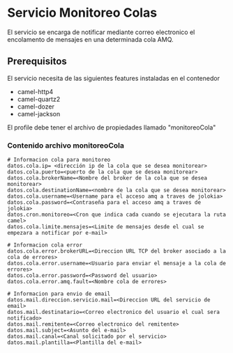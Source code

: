 # Servicio Monitoreo Colas
El servicio se encarga de notificar mediante correo electronico el encolamento de mensajes en una determinada cola AMQ.

## Prerequisitos
El servicio necesita de las siguientes features instaladas en el contenedor
- camel-http4
- camel-quartz2
- camel-dozer
- camel-jackson

El profile debe tener el archivo de propiedades llamado "monitoreoCola"

### Contenido archivo monitoreoCola

```
# Informacion cola para monitoreo
datos.cola.ip= <dirección ip de la cola que se desea monitorear>
datos.cola.puerto=<puerto de la cola que se desea monitorear>
datos.cola.brokerName=<Nombre del broker de la cola que se desea monitorear>
datos.cola.destinationName=<nombre de la cola que se desea monitorear>
datos.cola.username=<Username para el acceso amq a traves de jolokia>
datos.cola.password=<Contraseña para el acceso amq a traves de jolokia>
datos.cron.monitoreo=<Cron que indica cada cuando se ejecutara la ruta camel>
datos.cola.limite.mensajes=<Limite de mensajes desde el cual se empezara a notificar por e-mail>

# Informacion cola error
datos.cola.error.brokerURL=<Direccion URL TCP del broker asociado a la cola de errores>
datos.cola.error.username=<Usuario para enviar el mensaje a la cola de errores>
datos.cola.error.password=<Password del usuario>
datos.cola.error.amq.fault=<Nombre cola de errores>

# Informacion para envio de email
datos.mail.direccion.servicio.mail=<Direccion URL del servicio de email>
datos.mail.destinatario=<Correo electronico del usuario el cual sera notificado>
datos.mail.remitente=<Correo electronico del remitente>
datos.mail.subject=<Asunto del e-mail>
datos.mail.canal=<Canal solicitado por el servicio>
datos.mail.plantilla=<Plantilla del e-mail>
```
